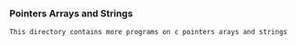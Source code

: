 ### Pointers Arrays and Strings
```
This directory contains more programs on c pointers arays and strings
```
